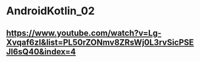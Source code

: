 # AndroidKotlin_02

## https://www.youtube.com/watch?v=Lg-Xvqaf6zI&list=PL50rZONmv8ZRsWj0L3rvSicPSEJl6sQ40&index=4
